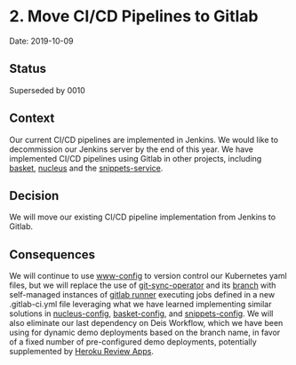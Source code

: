 # 2. Move CI/CD Pipelines to Gitlab

Date: 2019-10-09

## Status

Superseded by 0010

## Context

Our current CI/CD pipelines are implemented in Jenkins. We would like to decommission our Jenkins server by the end of this year. We have implemented CI/CD pipelines using Gitlab in other projects, including [basket](https://github.com/mozmeao/basket/blob/master/.gitlab-ci.yml), [nucleus](https://github.com/mozilla/nucleus/blob/master/.gitlab-ci.yml) and the [snippets-service](https://github.com/mozmeao/snippets-service/blob/master/.gitlab-ci.yml).

## Decision

We will move our existing CI/CD pipeline implementation from Jenkins to Gitlab.

## Consequences

We will continue to use [www-config](https://github.com/mozmeao/www-config) to version control our Kubernetes yaml files, but we will replace the use of [git-sync-operator](https://github.com/mozmeao/git-sync-operator) and its [branch](https://github.com/mozmeao/www-config/tree/git-sync-operator) with self-managed instances of [gitlab runner](https://docs.gitlab.com/runner/) executing jobs defined in a new .gitlab-ci.yml file leveraging what we have learned implementing similar solutions in [nucleus-config](https://github.com/mozmeao/nucleus-config/blob/master/.gitlab-ci.yml), [basket-config](https://github.com/mozmeao/basket-config/blob/master/.gitlab-ci.yml), and [snippets-config](https://github.com/mozmeao/snippets-config/blob/master/.gitlab-ci.yml). We will also eliminate our last dependency on Deis Workflow, which we have been using for dynamic demo deployments based on the branch name, in favor of a fixed number of pre-configured demo deployments, potentially supplemented by [Heroku Review Apps](https://github.com/mozilla/bedrock/pull/7849).
